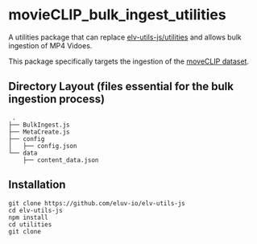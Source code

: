 # movieCLIP_bulk_ingest_utilities

A utilities package that can replace [elv-utils-js/utilities](https://github.com/eluv-io/elv-utils-js/) and allows bulk ingestion of MP4 Vidoes.

This package specifically targets the ingestion of the [moveCLIP dataset](https://sail.usc.edu/~mica/MovieCLIP//).

## Directory Layout (files essential for the bulk ingestion process)

     .
    ├── BulkIngest.js
    ├── MetaCreate.js
    ├── config
    │   ├── config.json
    └── data
        ├── content_data.json

## Installation

```
git clone https://github.com/eluv-io/elv-utils-js
cd elv-utils-js
npm install
cd utilities
git clone
```
